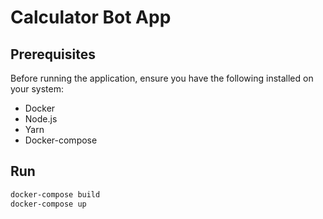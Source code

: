 # Calculator Bot App

## Prerequisites

Before running the application, ensure you have the following installed on your system:

- Docker 
- Node.js 
- Yarn
- Docker-compose


## Run 

```bash
docker-compose build
docker-compose up
```